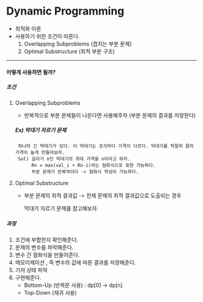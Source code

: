 # Dynamic Programming

- 최적화 이론
- 사용하기 위한 조건이 따른다.
    1. Overlapping Subproblems (겹치는 부분 문제)
    2. Optimal Substructure (최적 부분 구조)

---

#### 어떻게 사용하면 될까?

##### 조건

1. Overlapping Subproblems
    - 반복적으로 부분 문제들이 나온다면 사용해주자 (부분 문제의 결과를 저장한다)

    ##### Ex) 막대기 자르기 문제

        하나의 긴 막대기가 있다. 이 막대기는 조각마다 가격이 다르다. 막대기를 적절히 잘라 가격이 높게 만들어보자.
        Sol) 길이가 n인 막대기의 최대 가격을 n이라고 하자. 
             Rn = max(val_i + Rn-i)라는 점화식으로 표현 가능하다.
             부분 문제가 반복적이다 -> 점화식 작성이 가능하다.
2. Optimal Substructure
    - 부분 문제의 최적 결과값 -> 전체 문제의 최적 결과값으로 도출되는 경우

      막대기 자르기 문제를 참고해보자.

##### 과정

1. 조건에 부합한지 확인해준다.
2. 문제의 변수를 파악해준다.
3. 변수 간 점화식을 만들어준다.
4. 메모이제이션 , 즉 변수의 값에 따른 결과를 저장해준다.
5. 기저 상태 파악
6. 구현해준다.
    - Bottom-Up (반복문 사용) : dp[0] -> dp[n]
    - Top-Down (재귀 사용)

